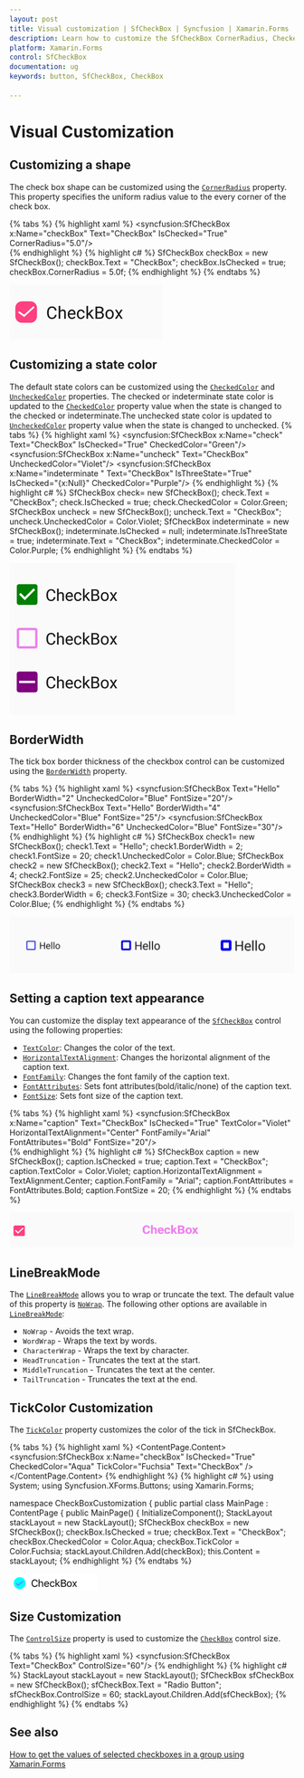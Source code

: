 ```yaml
---
layout: post
title: Visual customization | SfCheckBox | Syncfusion | Xamarin.Forms
description: Learn how to customize the SfCheckBox CornerRadius, CheckedColor, UncheckedColor, BorderWidth, and Text.
platform: Xamarin.Forms
control: SfCheckBox
documentation: ug 
keywords: button, SfCheckBox, CheckBox

---
```


# Visual Customization

## Customizing a shape
The check box shape can be customized using the [`CornerRadius`](https://help.syncfusion.com/cr/xamarin/Syncfusion.XForms.Buttons.SfCheckBox.html#Syncfusion_XForms_Buttons_SfCheckBox_CornerRadius) property. This property specifies the uniform radius value to the every corner of the check box.

{% tabs %}
{% highlight xaml %}
<syncfusion:SfCheckBox x:Name="checkBox" Text="CheckBox" IsChecked="True" CornerRadius="5.0"/>            
{% endhighlight %}
{% highlight c# %}
SfCheckBox checkBox = new SfCheckBox();
checkBox.Text = "CheckBox";
checkBox.IsChecked = true;
checkBox.CornerRadius = 5.0f;
{% endhighlight %}
{% endtabs %}

![CheckBox CornerRadius](Images/Radius.png)

## Customizing a state color
The default state colors can be customized using the [`CheckedColor`](https://help.syncfusion.com/cr/xamarin/Syncfusion.XForms.Buttons.ToggleButton.html#Syncfusion_XForms_Buttons_ToggleButton_CheckedColor) and [`UncheckedColor`](https://help.syncfusion.com/cr/xamarin/Syncfusion.XForms.Buttons.ToggleButton.html#Syncfusion_XForms_Buttons_ToggleButton_UncheckedColor) properties. The checked or indeterminate state color is updated to the [`CheckedColor`](https://help.syncfusion.com/cr/xamarin/Syncfusion.XForms.Buttons.ToggleButton.html#Syncfusion_XForms_Buttons_ToggleButton_CheckedColor) property value when the state is changed to the checked or indeterminate.The unchecked state color is updated to [`UncheckedColor`](https://help.syncfusion.com/cr/xamarin/Syncfusion.XForms.Buttons.ToggleButton.html#Syncfusion_XForms_Buttons_ToggleButton_UncheckedColor) property value when the state is changed to unchecked. 
{% tabs %}
{% highlight xaml %}
<syncfusion:SfCheckBox x:Name="check" Text="CheckBox" IsChecked="True" CheckedColor="Green"/>
<syncfusion:SfCheckBox x:Name="uncheck" Text="CheckBox" UncheckedColor="Violet"/>
<syncfusion:SfCheckBox x:Name="indeterminate " Text="CheckBox" IsThreeState="True" IsChecked="{x:Null}" CheckedColor="Purple"/> 
{% endhighlight %}
{% highlight c# %}
SfCheckBox check= new SfCheckBox();
check.Text = "CheckBox";
check.IsChecked = true;
check.CheckedColor = Color.Green;
SfCheckBox uncheck = new SfCheckBox();
uncheck.Text = "CheckBox";
uncheck.UncheckedColor = Color.Violet;
SfCheckBox indeterminate = new SfCheckBox();
indeterminate.IsChecked = null;
indeterminate.IsThreeState = true;
indeterminate.Text = "CheckBox";
indeterminate.CheckedColor = Color.Purple;
{% endhighlight %}
{% endtabs %}

![CheckedColor and UncheckedColor in Checkbox](Images/StateColor.png)

## BorderWidth
The tick box border thickness of the checkbox control can be customized using the [`BorderWidth`](https://help.syncfusion.com/cr/xamarin/Syncfusion.XForms.Buttons.ToggleButton.html#Syncfusion_XForms_Buttons_ToggleButton_BorderWidth) property.  

{% tabs %}
{% highlight xaml %}
<syncfusion:SfCheckBox Text="Hello" BorderWidth="2" UncheckedColor="Blue" FontSize="20"/>
<syncfusion:SfCheckBox Text="Hello" BorderWidth="4" UncheckedColor="Blue" FontSize="25"/>
<syncfusion:SfCheckBox Text="Hello" BorderWidth="6" UncheckedColor="Blue" FontSize="30"/>            
{% endhighlight %}
{% highlight c# %}
SfCheckBox check1= new SfCheckBox();
check1.Text = "Hello";
check1.BorderWidth = 2;
check1.FontSize = 20;
check1.UncheckedColor = Color.Blue;
SfCheckBox check2 = new SfCheckBox();
check2.Text = "Hello";
check2.BorderWidth = 4;
check2.FontSize = 25;
check2.UncheckedColor = Color.Blue;
SfCheckBox check3 = new SfCheckBox();
check3.Text = "Hello";
check3.BorderWidth = 6;
check3.FontSize = 30;
check3.UncheckedColor = Color.Blue;
{% endhighlight %}
{% endtabs %}

![CheckBox BorderWidth](Images/BorderWidth.png)

## Setting a caption text appearance 
You can customize the display text appearance of the [`SfCheckBox`](https://help.syncfusion.com/cr/xamarin/Syncfusion.XForms.Buttons.SfCheckBox.html) control using the following properties:

* [`TextColor`](https://help.syncfusion.com/cr/xamarin/Syncfusion.XForms.Buttons.ToggleButton.html#Syncfusion_XForms_Buttons_ToggleButton_TextColor): Changes the color of the text.
* [`HorizontalTextAlignment`](https://help.syncfusion.com/cr/xamarin/Syncfusion.XForms.Buttons.ToggleButton.html#Syncfusion_XForms_Buttons_ToggleButton_HorizontalTextAlignment): Changes the horizontal alignment of the caption text.
* [`FontFamily`](https://help.syncfusion.com/cr/xamarin/Syncfusion.XForms.Buttons.ToggleButton.html#Syncfusion_XForms_Buttons_ToggleButton_FontFamily): Changes the font family of the caption text.
* [`FontAttributes`](https://help.syncfusion.com/cr/xamarin/Syncfusion.XForms.Buttons.ToggleButton.html#Syncfusion_XForms_Buttons_ToggleButton_FontAttributes): Sets font attributes(bold/italic/none) of the caption text.
* [`FontSize`](https://help.syncfusion.com/cr/xamarin/Syncfusion.XForms.Buttons.ToggleButton.html#Syncfusion_XForms_Buttons_ToggleButton_FontSize): Sets font size of the caption text.

{% tabs %}
{% highlight xaml %}
<syncfusion:SfCheckBox x:Name="caption" Text="CheckBox" IsChecked="True" TextColor="Violet" HorizontalTextAlignment="Center" FontFamily="Arial" FontAttributes="Bold" FontSize="20"/>           
{% endhighlight %}
{% highlight c# %}
SfCheckBox caption = new SfCheckBox();
caption.IsChecked = true;
caption.Text = "CheckBox";
caption.TextColor = Color.Violet;
caption.HorizontalTextAlignment = TextAlignment.Center;
caption.FontFamily = "Arial";
caption.FontAttributes = FontAttributes.Bold;
caption.FontSize = 20;
{% endhighlight %}
{% endtabs %}

![CheckBox TextAppearance](Images/CaptionAppearance.png)

## LineBreakMode
The [`LineBreakMode`](https://help.syncfusion.com/cr/xamarin/Syncfusion.XForms.Buttons.ToggleButton.html#Syncfusion_XForms_Buttons_ToggleButton_LineBreakMode) allows you to wrap or truncate the text. The default value of this property is [`NoWrap`](https://help.syncfusion.com/cr/xamarin/Syncfusion.XForms.Buttons.LineBreakMode.html). The following other options are available in [`LineBreakMode`](https://help.syncfusion.com/cr/xamarin/Syncfusion.XForms.Buttons.ToggleButton.html#Syncfusion_XForms_Buttons_ToggleButton_LineBreakMode):

 * `NoWrap` - Avoids the text wrap. 
 * `WordWrap` - Wraps the text by words.
 * `CharacterWrap` - Wraps the text by character.
 * `HeadTruncation` - Truncates the text at the start.
 * `MiddleTruncation` - Truncates the text at the center.
 * `TailTruncation` - Truncates the text at the end.
 
## TickColor Customization
The [`TickColor`](https://help.syncfusion.com/cr/xamarin/Syncfusion.XForms.Buttons.SfCheckBox.html#Syncfusion_XForms_Buttons_SfCheckBox_TickColor) property customizes the color of the tick in SfCheckBox.

{% tabs %}
{% highlight xaml %}
<ContentPage xmlns="http://xamarin.com/schemas/2014/forms"
             xmlns:x="http://schemas.microsoft.com/winfx/2009/xaml"
             xmlns:syncfusion="clr-namespace:Syncfusion.XForms.Buttons;assembly=Syncfusion.Buttons.XForms"  x:Class="CheckBoxCustomization.checkbox">
     <ContentPage.Content>
            <StackLayout>
                <syncfusion:SfCheckBox x:Name="checkBox" IsChecked="True" CheckedColor="Aqua" TickColor="Fuchsia" Text="CheckBox" />
            </StackLayout>
        </ContentPage.Content>
</ContentPage>
{% endhighlight %}
{% highlight c# %}
using System;
using Syncfusion.XForms.Buttons;
using Xamarin.Forms;

namespace CheckBoxCustomization
{
    public partial class MainPage : ContentPage
    {
        public MainPage()
        {
            InitializeComponent();
            StackLayout stackLayout = new StackLayout();
            SfCheckBox checkBox = new SfCheckBox();
            checkBox.IsChecked = true;
            checkBox.Text = "CheckBox";
            checkBox.CheckedColor = Color.Aqua;
            checkBox.TickColor = Color.Fuchsia;
            stackLayout.Children.Add(checkBox);
            this.Content = stackLayout;
{% endhighlight %}
{% endtabs %}

![SfCheckBox with TickColor](Images/TickColor.png)

## Size Customization

The [`ControlSize`](https://help.syncfusion.com/cr/xamarin/Syncfusion.XForms.Buttons.ToggleButton.html#Syncfusion_XForms_Buttons_ToggleButton_ControlSize) property is used to customize the [`CheckBox`](https://help.syncfusion.com/cr/xamarin/Syncfusion.XForms.Buttons.SfCheckBox.html) control size.

{% tabs %}
{% highlight xaml %}
<StackLayout>
    <syncfusion:SfCheckBox Text="CheckBox" ControlSize="60"/>
</StackLayout>
{% endhighlight %}
{% highlight c# %}
StackLayout stackLayout = new StackLayout();
SfCheckBox  sfCheckBox  = new SfCheckBox();
sfCheckBox.Text = "Radio Button";
sfCheckBox.ControlSize = 60;
stackLayout.Children.Add(sfCheckBox);
{% endhighlight %}
{% endtabs %}

## See also

[How to get the values of selected checkboxes in a group using Xamarin.Forms](https://www.syncfusion.com/kb/10915/how-to-get-the-values-of-selected-checkboxes-in-a-group-using-xamarin-forms)
